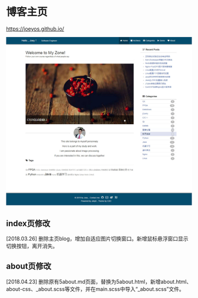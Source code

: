 ﻿# 博客主页

https://joeyos.github.io/


![](/images/page.jpg)

## index页修改

[2018.03.26] 删除主页blog，增加自适应图片切换窗口。新增鼠标悬浮窗口显示切换按钮，离开消失。

## about页修改

[2018.04.23] 删除原有5about.md页面，替换为5about.html，新增about.html、about-css、_about.scss等文件，并在main.scss中导入“_about.scss”文件。